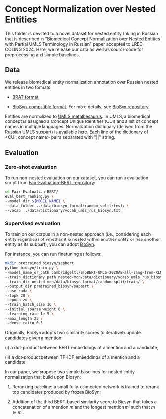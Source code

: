 # Concept Normalization over Nested Entities

This folder is devoted to a novel dataset for nested entity linking in Russian that is described in "Biomedical Concept Normalization over Nested Entities with Partial UMLS Terminology in Russian" paper accepted to LREC-COLING 2024. Here, we release our data as well as source code for preprocessing and simple baselines.



## Data

We release biomedical entity normalization annotation over Russian nested entities in two formats:

* [BRAT format](https://github.com/nerel-ds/NEREL-BIO/tree/master/nested-mcn/data/brat);

* [BioSyn-compatible format](https://github.com/nerel-ds/NEREL-BIO/tree/master/nested-mcn/data/biosyn_format). For more details, see [BioSyn repository](https://github.com/dmis-lab/BioSyn)


Entities are normalized to [UMLS metathesaurus](https://www.nlm.nih.gov/research/umls/knowledge_sources/metathesaurus/index.html). In UMLS, a  biomedical concept is assigned a Concept Unique Identifier (CUI) and a list of concept names in multiple languages.
Normalization dictionary (derived from the Russian UMLS subpart) is available [here](https://github.com/nerel-ds/NEREL-BIO/blob/master/nested-mcn/data/dictionary/vocab_umls_rus_biosyn.txt). Each line of the dictionary of <CUI, concept name> pairs separated with "||" string.

## Evaluation

### Zero-shot evaluation

To run non-nested evaluation on our dataset, you can run a evaluation script from [Fair-Evaluation-BERT repository](https://github.com/alexeyev/Fair-Evaluation-BERT.git):

```bash
cd Fair-Evaluation-BERT/
eval_bert_ranking.py \
--model_dir ${MODEL_NAME} \
--data_folder ../data/biosyn_format/random_split/test/ \
--vocab ../data/dictionary/vocab_umls_rus_biosyn.txt

```

### Supervised evaluation

To train on our corpus in a non-nested approach (i.e., considering each entity regardless of whether it is nested within another entity or has another entity as its subpart), you can adopt [BioSyn](https://github.com/dmis-lab/BioSyn).

For instance, you can run finetuning as follows:
```bash
mkdir pretrained_biosyn/sapbert
python biosyn/train.py \
--model_name_or_path cambridgeltl/SapBERT-UMLS-2020AB-all-lang-from-XLMR \
--train_dictionary_path nested-mcn/data/dictionary/vocab_umls_rus_biosyn.txt \
--train_dir nested-mcn/data/biosyn_format/random_split/train/ \
--output_dir pretrained_biosyn/sapbert \
--use_cuda \
--topk 20 \
--epoch 20 \
--train_batch_size 16 \
--initial_sparse_weight 0 \
--learning_rate 1e-5 \
--max_length 25 \
--dense_ratio 0.5

```

Originally, BioSyn adopts two similarity scores to iteratively update candidates given a mention:

(i) a dot-product between BERT embeddings of a mention and a candidate;

(ii) a dot-product between TF-IDF embeddings of a mention and a candidate.

In our paper, we propose two simple baselines for nested entity normalization that build upon Biosyn:

1. Reranking baseline: a small fully-connected network is trained to rerank top candidates produced by frozen BioSyn;

2. Addition of the third BERT-based similarity score to Biosyn that takes a concatenation of a mention $m$ and the longest mention $m'$ such that $m \in m'$.




